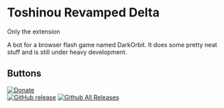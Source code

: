 Toshinou Revamped Delta
==========
Only the extension

A bot for a browser flash game named DarkOrbit.
It does some pretty neat stuff and is still under heavy development.

Buttons
----------
[![Donate](https://www.paypalobjects.com/en_US/i/btn/btn_donate_LG.gif)](https://paypal.me/dm94dani)<br/>
[![GitHub release](https://img.shields.io/github/release/dm94/TRD-Extension.svg)](https://github.com/dm94/TRD-Extension/releases)
[![Github All Releases](https://img.shields.io/github/downloads/dm94/TRD-Extension/total.svg)](https://github.com/dm94/TRD-Extension/releases)

